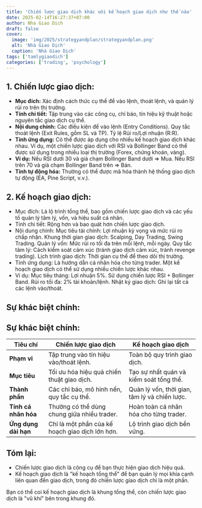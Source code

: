 ```yaml
---
title: 'Chiến lược giao dịch khác với kế hoạch giao dịch như thế nào'
date: 2025-02-14T16:27:37+07:00
author: Nha Giao Dich
draft: false
cover:
  image: 'img/2025/strategyandplan/strategyandplan.png'
  alt: 'Nhà Giao Dịch'
  caption: 'Nhà Giao Dịch'
tags: ['tamlygiaodich']
categories: ['trading', 'psychology']
---
```


## 1. Chiến lược giao dịch:

- **Mục đích:** Xác định cách thức cụ thể để vào lệnh, thoát lệnh, và quản lý rủi ro trên thị trường.
- **Tính chi tiết:** Tập trung vào các công cụ, chỉ báo, tín hiệu kỹ thuật hoặc nguyên tắc giao dịch cụ thể.
- **Nội dung chính:**
  Các điều kiện để vào lệnh (Entry Conditions).
  Quy tắc thoát lệnh (Exit Rules, gồm SL và TP).
  Tỷ lệ Rủi ro/Lợi nhuận (R:R).
- **Tính ứng dụng:** Có thể được áp dụng cho nhiều kế hoạch giao dịch khác nhau. Ví dụ, một chiến lược giao dịch với RSI và Bollinger Band có thể được sử dụng trong nhiều loại thị trường (Forex, chứng khoán, vàng).
- **Ví dụ:**
  Nếu RSI dưới 30 và giá chạm Bollinger Band dưới => Mua.
  Nếu RSI trên 70 và giá chạm Bollinger Band trên => Bán.
- **Tính tự động hóa:** Thường có thể được mã hóa thành hệ thống giao dịch tự động (EA, Pine Script, v.v.).

## 2. Kế hoạch giao dịch:

- Mục đích: Là lộ trình tổng thể, bao gồm chiến lược giao dịch và các yếu tố quản lý tâm lý, vốn, và hiệu suất cá nhân.
- Tính chi tiết: Rộng hơn và bao quát hơn chiến lược giao dịch.
- Nội dung chính:
  Mục tiêu tài chính: Lợi nhuận kỳ vọng và mức rủi ro chấp nhận.
  Khung thời gian giao dịch: Scalping, Day Trading, Swing Trading.
  Quản lý vốn: Mức rủi ro tối đa trên mỗi lệnh, mỗi ngày.
  Quy tắc tâm lý: Cách kiểm soát cảm xúc (tránh giao dịch cảm xúc, tránh revenge trading).
  Lịch trình giao dịch: Thời gian cụ thể để theo dõi thị trường.
- Tính ứng dụng: Là hướng dẫn cá nhân hóa cho từng trader. Một kế hoạch giao dịch có thể sử dụng nhiều chiến lược khác nhau.
- Ví dụ:
  Mục tiêu tháng: Lợi nhuận 5%.
  Sử dụng chiến lược RSI + Bollinger Band.
  Rủi ro tối đa: 2% tài khoản/lệnh.
  Nhật ký giao dịch: Ghi lại tất cả các lệnh vào/thoát.

## Sự khác biệt chính:

## Sự khác biệt chính:

| Tiêu chí             | Chiến lược giao dịch                            | Kế hoạch giao dịch                            |
| -------------------- | ----------------------------------------------- | --------------------------------------------- |
| **Phạm vi**          | Tập trung vào tín hiệu vào/thoát lệnh.          | Toàn bộ quy trình giao dịch.                  |
| **Mục tiêu**         | Tối ưu hóa hiệu quả chiến thuật giao dịch.      | Tạo sự nhất quán và kiểm soát tổng thể.       |
| **Thành phần**       | Các chỉ báo, mô hình nến, quy tắc cụ thể.       | Quản lý vốn, thời gian, tâm lý và chiến lược. |
| **Tính cá nhân hóa** | Thường có thể dùng chung giữa nhiều trader.     | Hoàn toàn cá nhân hóa cho từng trader.        |
| **Ứng dụng dài hạn** | Chỉ là một phần của kế hoạch giao dịch lớn hơn. | Lộ trình giao dịch bền vững.                  |

## Tóm lại:

- Chiến lược giao dịch là công cụ để bạn thực hiện giao dịch hiệu quả.
- Kế hoạch giao dịch là "kế hoạch tổng thể" để bạn quản lý mọi khía cạnh liên quan đến giao dịch, trong đó chiến lược giao dịch chỉ là một phần.

Bạn có thể coi kế hoạch giao dịch là khung tổng thể, còn chiến lược giao dịch là "vũ khí" bên trong khung đó.
